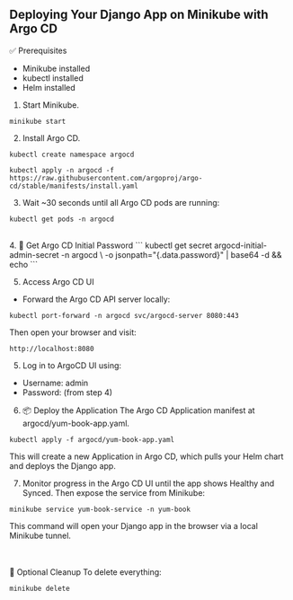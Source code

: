 ## Deploying Your Django App on Minikube with Argo CD

✅ Prerequisites
- Minikube installed
- kubectl installed
- Helm installed

1. Start Minikube. 
```
minikube start
```

2. Install Argo CD.
```
kubectl create namespace argocd

kubectl apply -n argocd -f https://raw.githubusercontent.com/argoproj/argo-cd/stable/manifests/install.yaml 
```
3.  Wait ~30 seconds until all Argo CD pods are running: <br>
```
kubectl get pods -n argocd
```
<br>
4.  🔐 Get Argo CD Initial Password
```
kubectl get secret argocd-initial-admin-secret -n argocd \
  -o jsonpath="{.data.password}" | base64 -d && echo
```

5. Access Argo CD UI
- Forward the Argo CD API server locally:
```
kubectl port-forward -n argocd svc/argocd-server 8080:443
```
Then open your browser and visit:
```
http://localhost:8080
```
5. Log in to ArgoCD UI using:

- Username: admin
- Password: (from step 4)

6. 📦 Deploy the Application
The Argo CD Application manifest at argocd/yum-book-app.yaml.
```
kubectl apply -f argocd/yum-book-app.yaml
```
This will create a new Application in Argo CD, which pulls your Helm chart and deploys the Django app.

7. Monitor progress in the Argo CD UI until the app shows Healthy and Synced. Then expose the service from Minikube:
```
minikube service yum-book-service -n yum-book
```
This command will open your Django app in the browser via a local Minikube tunnel. <br><br><br>


🧼 Optional Cleanup
To delete everything:
```
minikube delete
```